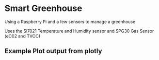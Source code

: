 # Smart Greenhouse

Using a Raspberry Pi and a few sensors to manage a greenhouse

Uses the Si7021 Temperature and Humidity sensor and SPG30 Gas Sensor (eC02 and TVOC)

## Example Plot output from plotly

[](https://raw.githubusercontent.com/shreystechtips/smart-greenhouse/master/plot.html)
